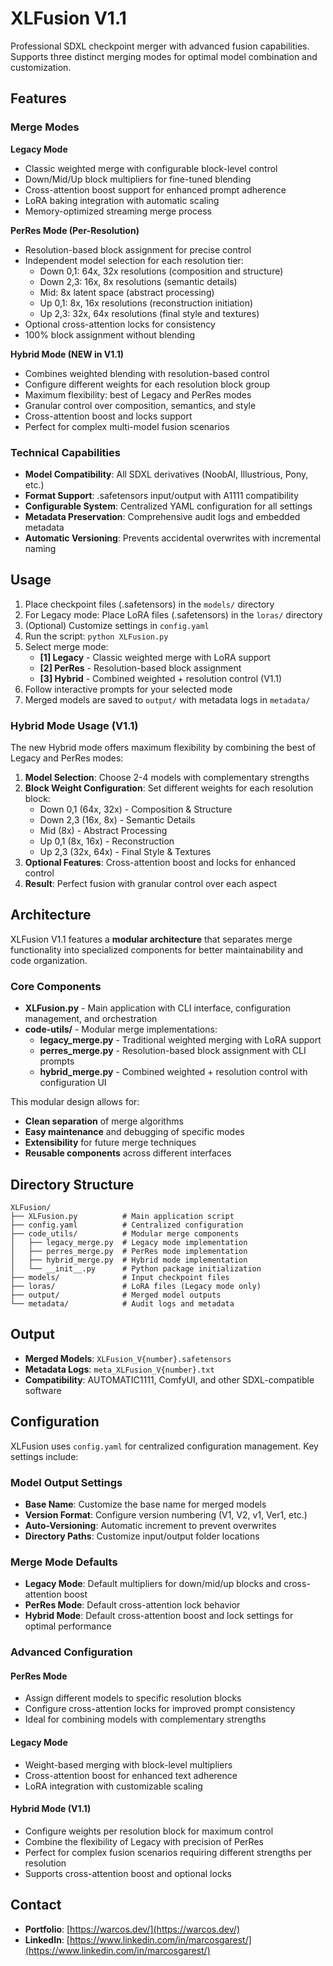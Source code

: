 # XLFusion V1.1

Professional SDXL checkpoint merger with advanced fusion capabilities. Supports three distinct merging modes for optimal model combination and customization.

## Features

### Merge Modes

**Legacy Mode**
- Classic weighted merge with configurable block-level control
- Down/Mid/Up block multipliers for fine-tuned blending
- Cross-attention boost support for enhanced prompt adherence
- LoRA baking integration with automatic scaling
- Memory-optimized streaming merge process

**PerRes Mode (Per-Resolution)**
- Resolution-based block assignment for precise control
- Independent model selection for each resolution tier:
  - Down 0,1: 64x, 32x resolutions (composition and structure)
  - Down 2,3: 16x, 8x resolutions (semantic details)
  - Mid: 8x latent space (abstract processing)
  - Up 0,1: 8x, 16x resolutions (reconstruction initiation)
  - Up 2,3: 32x, 64x resolutions (final style and textures)
- Optional cross-attention locks for consistency
- 100% block assignment without blending

**Hybrid Mode (NEW in V1.1)**
- Combines weighted blending with resolution-based control
- Configure different weights for each resolution block group
- Maximum flexibility: best of Legacy and PerRes modes
- Granular control over composition, semantics, and style
- Cross-attention boost and locks support
- Perfect for complex multi-model fusion scenarios

### Technical Capabilities

- **Model Compatibility**: All SDXL derivatives (NoobAI, Illustrious, Pony, etc.)
- **Format Support**: .safetensors input/output with A1111 compatibility
- **Configurable System**: Centralized YAML configuration for all settings
- **Metadata Preservation**: Comprehensive audit logs and embedded metadata
- **Automatic Versioning**: Prevents accidental overwrites with incremental naming

## Usage

1. Place checkpoint files (.safetensors) in the `models/` directory
2. For Legacy mode: Place LoRA files (.safetensors) in the `loras/` directory
3. (Optional) Customize settings in `config.yaml`
4. Run the script: `python XLFusion.py`
5. Select merge mode:
   - **[1] Legacy** - Classic weighted merge with LoRA support
   - **[2] PerRes** - Resolution-based block assignment
   - **[3] Hybrid** - Combined weighted + resolution control (V1.1)
6. Follow interactive prompts for your selected mode
7. Merged models are saved to `output/` with metadata logs in `metadata/`

### Hybrid Mode Usage (V1.1)

The new Hybrid mode offers maximum flexibility by combining the best of Legacy and PerRes modes:

1. **Model Selection**: Choose 2-4 models with complementary strengths
2. **Block Weight Configuration**: Set different weights for each resolution block:
   - Down 0,1 (64x, 32x) - Composition & Structure
   - Down 2,3 (16x, 8x) - Semantic Details
   - Mid (8x) - Abstract Processing
   - Up 0,1 (8x, 16x) - Reconstruction
   - Up 2,3 (32x, 64x) - Final Style & Textures
3. **Optional Features**: Cross-attention boost and locks for enhanced control
4. **Result**: Perfect fusion with granular control over each aspect

## Architecture

XLFusion V1.1 features a **modular architecture** that separates merge functionality into specialized components for better maintainability and code organization.

### Core Components

- **XLFusion.py** - Main application with CLI interface, configuration management, and orchestration
- **code-utils/** - Modular merge implementations:
  - **legacy_merge.py** - Traditional weighted merging with LoRA support
  - **perres_merge.py** - Resolution-based block assignment with CLI prompts
  - **hybrid_merge.py** - Combined weighted + resolution control with configuration UI

This modular design allows for:
- **Clean separation** of merge algorithms
- **Easy maintenance** and debugging of specific modes
- **Extensibility** for future merge techniques
- **Reusable components** across different interfaces

## Directory Structure

```
XLFusion/
├── XLFusion.py          # Main application script
├── config.yaml          # Centralized configuration
├── code_utils/          # Modular merge components
│   ├── legacy_merge.py  # Legacy mode implementation
│   ├── perres_merge.py  # PerRes mode implementation
│   ├── hybrid_merge.py  # Hybrid mode implementation
│   └── __init__.py      # Python package initialization
├── models/              # Input checkpoint files
├── loras/               # LoRA files (Legacy mode only)
├── output/              # Merged model outputs
└── metadata/            # Audit logs and metadata
```

## Output

- **Merged Models**: `XLFusion_V{number}.safetensors`
- **Metadata Logs**: `meta_XLFusion_V{number}.txt`
- **Compatibility**: AUTOMATIC1111, ComfyUI, and other SDXL-compatible software

## Configuration

XLFusion uses `config.yaml` for centralized configuration management. Key settings include:

### Model Output Settings
- **Base Name**: Customize the base name for merged models
- **Version Format**: Configure version numbering (V1, V2, v1, Ver1, etc.)
- **Auto-Versioning**: Automatic increment to prevent overwrites
- **Directory Paths**: Customize input/output folder locations

### Merge Mode Defaults
- **Legacy Mode**: Default multipliers for down/mid/up blocks and cross-attention boost
- **PerRes Mode**: Default cross-attention lock behavior
- **Hybrid Mode**: Default cross-attention boost and lock settings for optimal performance

### Advanced Configuration

#### PerRes Mode
- Assign different models to specific resolution blocks
- Configure cross-attention locks for improved prompt consistency
- Ideal for combining models with complementary strengths

#### Legacy Mode
- Weight-based merging with block-level multipliers
- Cross-attention boost for enhanced text adherence
- LoRA integration with customizable scaling

#### Hybrid Mode (V1.1)
- Configure weights per resolution block for maximum control
- Combine the flexibility of Legacy with precision of PerRes
- Perfect for complex fusion scenarios requiring different strengths per resolution
- Supports cross-attention boost and optional locks

## Contact

- **Portfolio**: [https://warcos.dev/](https://warcos.dev/)
- **LinkedIn**: [https://www.linkedin.com/in/marcosgarest/](https://www.linkedin.com/in/marcosgarest/)